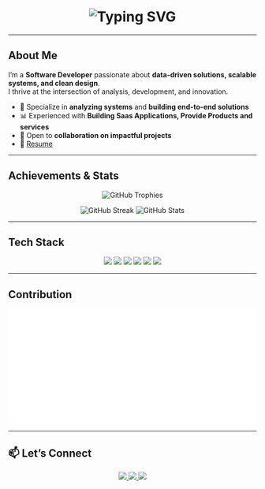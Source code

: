 <!-- Typing Intro -->
<h1 align="center">
  <img src="https://readme-typing-svg.herokuapp.com?font=Fira+Code&pause=1000&center=true&width=435&lines=Hey+there!+👋;I'm+Likhit;Software+Developer+%7C+Tech+Enthusiast;Happy+to+see+you!" alt="Typing SVG" />
</h1>

---

## About Me

I’m a **Software Developer** passionate about **data-driven solutions, scalable systems, and clean design**.  
I thrive at the intersection of analysis, development, and innovation.

- 🔎 Specialize in **analyzing systems** and **building end-to-end solutions**  
- 📊 Experienced with **Building Saas Applications, Provide Products and services**  
- 🤝 Open to **collaboration on impactful projects**  
- 📄 [Resume](https://www.linkedin.com/in/likhit-kumar/)  

---

## Achievements & Stats  

<p align="center">
  <!-- Trophies (minimal, neat, no background) -->
  <img src="https://github-profile-trophy.vercel.app/?username=Likhit-Kumar&theme=flat&no-frame=true&no-bg=true&column=6&margin-w=8&margin-h=8" alt="GitHub Trophies" />
</p>

<p align="center">
  <!-- Streak -->
  <img src="https://streak-stats.demolab.com?user=Likhit-Kumar&theme=transparent&hide_border=true&ring=4C8EDA&fire=4C8EDA&currStreakLabel=4C8EDA" height="150" alt="GitHub Streak" />
  <!-- Stats -->
  <img src="https://github-readme-stats.vercel.app/api?username=Likhit-Kumar&show_icons=true&theme=transparent&hide_border=true&title_color=4C8EDA&icon_color=4C8EDA&text_color=333" height="150" alt="GitHub Stats" />
</p>

---

## Tech Stack  

<p align="center">
  <img src="https://img.shields.io/badge/-Python-blue?style=for-the-badge&logo=python&logoColor=white"/>
  <img src="https://img.shields.io/badge/-SQL-darkblue?style=for-the-badge&logo=mysql&logoColor=white"/>
  <img src="https://img.shields.io/badge/-PowerBI-yellow?style=for-the-badge&logo=powerbi&logoColor=black"/>
  <img src="https://img.shields.io/badge/-Node.js-green?style=for-the-badge&logo=node.js&logoColor=white"/>
  <img src="https://img.shields.io/badge/-MongoDB-darkgreen?style=for-the-badge&logo=mongodb&logoColor=white"/>
  <img src="https://img.shields.io/badge/-RaspberryPi-C51A4A?style=for-the-badge&logo=raspberry-pi&logoColor=white"/>
</p>

---

## Contribution

<p align="center">
  <img src="./assets/metrics.plugin.isocalendar.svg" alt="Isometric commit calendar" width="820" />
</p>

---

## 📫 Let’s Connect  

<p align="center">
  <a href="https://www.linkedin.com/in/likhit-kumar" target="_blank">
    <img src="https://img.shields.io/badge/LinkedIn-0077B5?style=for-the-badge&logo=linkedin&logoColor=white"/>
  </a>
  <a href="mailto:likhit@example.com">
    <img src="https://img.shields.io/badge/Email-D14836?style=for-the-badge&logo=gmail&logoColor=white"/>
  </a>
  <a href="https://github.com/Likhit-Kumar" target="_blank">
    <img src="https://img.shields.io/badge/GitHub-000000?style=for-the-badge&logo=github&logoColor=white"/>
  </a>
</p>

